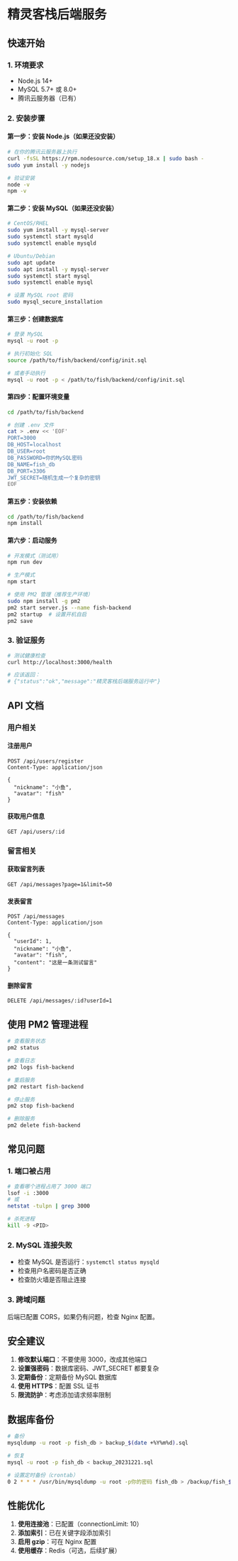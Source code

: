 # 精灵客栈后端服务

## 快速开始

### 1. 环境要求

- Node.js 14+ 
- MySQL 5.7+ 或 8.0+
- 腾讯云服务器（已有）

### 2. 安装步骤

#### 第一步：安装 Node.js（如果还没安装）

```bash
# 在你的腾讯云服务器上执行
curl -fsSL https://rpm.nodesource.com/setup_18.x | sudo bash -
sudo yum install -y nodejs

# 验证安装
node -v
npm -v
```

#### 第二步：安装 MySQL（如果还没安装）

```bash
# CentOS/RHEL
sudo yum install -y mysql-server
sudo systemctl start mysqld
sudo systemctl enable mysqld

# Ubuntu/Debian
sudo apt update
sudo apt install -y mysql-server
sudo systemctl start mysql
sudo systemctl enable mysql

# 设置 MySQL root 密码
sudo mysql_secure_installation
```

#### 第三步：创建数据库

```bash
# 登录 MySQL
mysql -u root -p

# 执行初始化 SQL
source /path/to/fish/backend/config/init.sql

# 或者手动执行
mysql -u root -p < /path/to/fish/backend/config/init.sql
```

#### 第四步：配置环境变量

```bash
cd /path/to/fish/backend

# 创建 .env 文件
cat > .env << 'EOF'
PORT=3000
DB_HOST=localhost
DB_USER=root
DB_PASSWORD=你的MySQL密码
DB_NAME=fish_db
DB_PORT=3306
JWT_SECRET=随机生成一个复杂的密钥
EOF
```

#### 第五步：安装依赖

```bash
cd /path/to/fish/backend
npm install
```

#### 第六步：启动服务

```bash
# 开发模式（测试用）
npm run dev

# 生产模式
npm start

# 使用 PM2 管理（推荐生产环境）
sudo npm install -g pm2
pm2 start server.js --name fish-backend
pm2 startup  # 设置开机自启
pm2 save
```

### 3. 验证服务

```bash
# 测试健康检查
curl http://localhost:3000/health

# 应该返回：
# {"status":"ok","message":"精灵客栈后端服务运行中"}
```

## API 文档

### 用户相关

#### 注册用户
```
POST /api/users/register
Content-Type: application/json

{
  "nickname": "小鱼",
  "avatar": "fish"
}
```

#### 获取用户信息
```
GET /api/users/:id
```

### 留言相关

#### 获取留言列表
```
GET /api/messages?page=1&limit=50
```

#### 发表留言
```
POST /api/messages
Content-Type: application/json

{
  "userId": 1,
  "nickname": "小鱼",
  "avatar": "fish",
  "content": "这是一条测试留言"
}
```

#### 删除留言
```
DELETE /api/messages/:id?userId=1
```

## 使用 PM2 管理进程

```bash
# 查看服务状态
pm2 status

# 查看日志
pm2 logs fish-backend

# 重启服务
pm2 restart fish-backend

# 停止服务
pm2 stop fish-backend

# 删除服务
pm2 delete fish-backend
```

## 常见问题

### 1. 端口被占用
```bash
# 查看哪个进程占用了 3000 端口
lsof -i :3000
# 或
netstat -tulpn | grep 3000

# 杀死进程
kill -9 <PID>
```

### 2. MySQL 连接失败
- 检查 MySQL 是否运行：`systemctl status mysqld`
- 检查用户名密码是否正确
- 检查防火墙是否阻止连接

### 3. 跨域问题
后端已配置 CORS，如果仍有问题，检查 Nginx 配置。

## 安全建议

1. **修改默认端口**：不要使用 3000，改成其他端口
2. **设置强密码**：数据库密码、JWT_SECRET 都要复杂
3. **定期备份**：定期备份 MySQL 数据库
4. **使用 HTTPS**：配置 SSL 证书
5. **限流防护**：考虑添加请求频率限制

## 数据库备份

```bash
# 备份
mysqldump -u root -p fish_db > backup_$(date +%Y%m%d).sql

# 恢复
mysql -u root -p fish_db < backup_20231221.sql

# 设置定时备份（crontab）
0 2 * * * /usr/bin/mysqldump -u root -p你的密码 fish_db > /backup/fish_$(date +\%Y\%m\%d).sql
```

## 性能优化

1. **使用连接池**：已配置（connectionLimit: 10）
2. **添加索引**：已在关键字段添加索引
3. **启用 gzip**：可在 Nginx 配置
4. **使用缓存**：Redis（可选，后续扩展）

